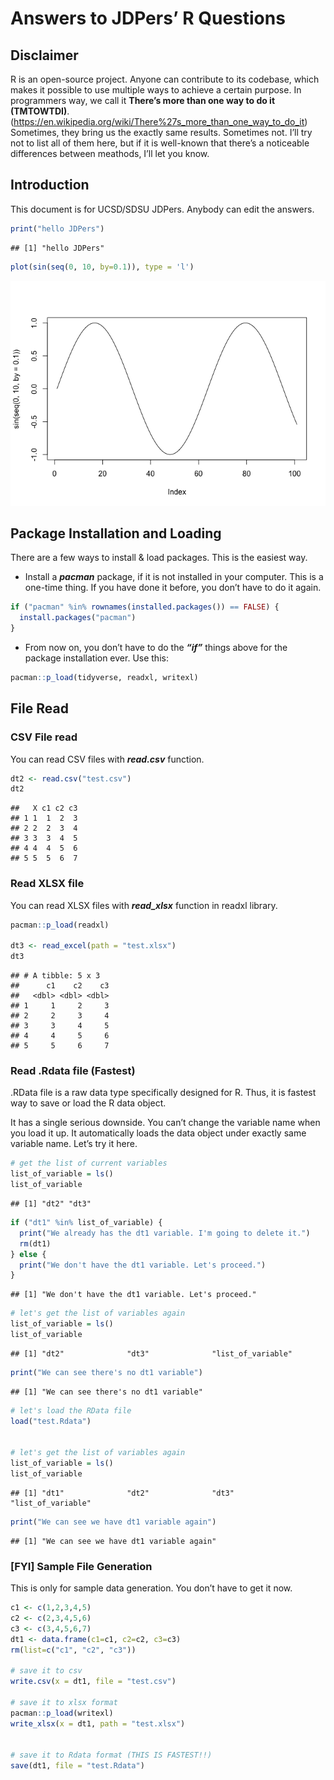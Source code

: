 Answers to JDPers’ R Questions
================

## Disclaimer

R is an open-source project. Anyone can contribute to its codebase,
which makes it possible to use multiple ways to achieve a certain
purpose. In programmers way, we call it **There’s more than one way to
do it (TMTOWTDI)**.
(<https://en.wikipedia.org/wiki/There%27s_more_than_one_way_to_do_it>)
Sometimes, they bring us the exactly same results. Sometimes not. I’ll
try not to list all of them here, but if it is well-known that there’s a
noticeable differences between meathods, I’ll let you know.

## Introduction

This document is for UCSD/SDSU JDPers. Anybody can edit the answers.

``` r
print("hello JDPers")
```

    ## [1] "hello JDPers"

``` r
plot(sin(seq(0, 10, by=0.1)), type = 'l')
```

![](README_files/figure-gfm/unnamed-chunk-1-1.png)<!-- -->

## Package Installation and Loading

There are a few ways to install & load packages. This is the easiest
way.

  - Install a ***pacman*** package, if it is not installed in your
    computer. This is a one-time thing. If you have done it before, you
    don’t have to do it again.

<!-- end list -->

``` r
if ("pacman" %in% rownames(installed.packages()) == FALSE) {
  install.packages("pacman")
}
```

  - From now on, you don’t have to do the ***“if”*** things above for
    the package installation ever. Use this:

<!-- end list -->

``` r
pacman::p_load(tidyverse, readxl, writexl)
```

## File Read

### CSV File read

You can read CSV files with ***read.csv*** function.

``` r
dt2 <- read.csv("test.csv")
dt2
```

    ##   X c1 c2 c3
    ## 1 1  1  2  3
    ## 2 2  2  3  4
    ## 3 3  3  4  5
    ## 4 4  4  5  6
    ## 5 5  5  6  7

### Read XLSX file

You can read XLSX files with ***read\_xlsx*** function in readxl
library.

``` r
pacman::p_load(readxl)

dt3 <- read_excel(path = "test.xlsx")
dt3
```

    ## # A tibble: 5 x 3
    ##      c1    c2    c3
    ##   <dbl> <dbl> <dbl>
    ## 1     1     2     3
    ## 2     2     3     4
    ## 3     3     4     5
    ## 4     4     5     6
    ## 5     5     6     7

### Read .Rdata file (Fastest)

.RData file is a raw data type specifically designed for R. Thus, it is
fastest way to save or load the R data object.

It has a single serious downside. You can’t change the variable name
when you load it up. It automatically loads the data object under
exactly same variable name. Let’s try it here.

``` r
# get the list of current variables
list_of_variable = ls()
list_of_variable
```

    ## [1] "dt2" "dt3"

``` r
if ("dt1" %in% list_of_variable) {
  print("We already has the dt1 variable. I'm going to delete it.")
  rm(dt1)
} else {
  print("We don't have the dt1 variable. Let's proceed.")
}
```

    ## [1] "We don't have the dt1 variable. Let's proceed."

``` r
# let's get the list of variables again
list_of_variable = ls()
list_of_variable
```

    ## [1] "dt2"              "dt3"              "list_of_variable"

``` r
print("We can see there's no dt1 variable")
```

    ## [1] "We can see there's no dt1 variable"

``` r
# let's load the RData file
load("test.Rdata")


# let's get the list of variables again
list_of_variable = ls()
list_of_variable
```

    ## [1] "dt1"              "dt2"              "dt3"              "list_of_variable"

``` r
print("We can see we have dt1 variable again")
```

    ## [1] "We can see we have dt1 variable again"

### \[FYI\] Sample File Generation

This is only for sample data generation. You don’t have to get it now.

``` r
c1 <- c(1,2,3,4,5)
c2 <- c(2,3,4,5,6)
c3 <- c(3,4,5,6,7)
dt1 <- data.frame(c1=c1, c2=c2, c3=c3)
rm(list=c("c1", "c2", "c3"))

# save it to csv
write.csv(x = dt1, file = "test.csv")

# save it to xlsx format
pacman::p_load(writexl)
write_xlsx(x = dt1, path = "test.xlsx")


# save it to Rdata format (THIS IS FASTEST!!)
save(dt1, file = "test.Rdata")
```

